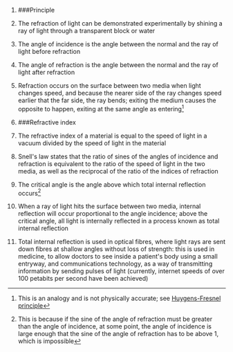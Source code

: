1. ###Principle
 1. The refraction of light can be demonstrated experimentally by shining a ray of light through a transparent block or water
 2. The angle of incidence is the angle between the normal and the ray of light before refraction
 3. The angle of refraction is the angle between the normal and the ray of light after refraction
 4. Refraction occurs on the surface between two media when light changes speed, and because the nearer side of the ray changes speed earlier that the far side, the ray bends; exiting the medium causes the opposite to happen, exiting at the same angle as entering[^analogy]

2. ###Refractive index
 1. The refractive index of a material is equal to the speed of light in a vacuum divided by the speed of light in the material
 2. Snell's law states that the ratio of sines of the angles of incidence and refraction is equivalent to the ratio of the speed of light in the two media, as well as the reciprocal of the ratio of the indices of refraction
 3. The critical angle is the angle above which total internal reflection occurs[^angle]
 4. When a ray of light hits the surface between two media, internal reflection will occur proportional to the angle incidence; above the critical angle, all light is internally reflected in a process known as total internal reflection
 5. Total internal reflection is used in optical fibres, where light rays are sent down fibres at shallow angles without loss of strength: this is used in medicine, to allow doctors to see inside a patient's body using a small entryway, and communications technology, as a way of transmitting information by sending pulses of light (currently, internet speeds of over 100 petabits per second have been achieved)



[^analogy]: This is an analogy and is not physically accurate; see [Huygens-Fresnel principle](//en.wikipedia.org/wiki/Huygens-Fresnel_principle)

[^angle]: This is because if the sine of the angle of refraction must be greater than the angle of incidence, at some point, the angle of incidence is large enough that the sine of the angle of refraction has to be above 1, which is impossible
